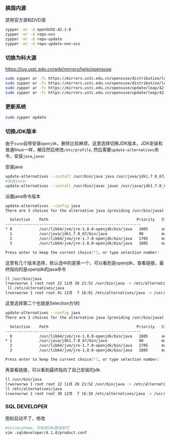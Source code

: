 ### 换国内源
禁用官方源和DVD源
```bash
zypper -mr -d openSUSE-42.1-0
zypper -mr -d repo-oss
zypper -mr -d repo-update
zypper -mr -d repo-update-non-oss
```
### 切换为科大源 
https://lug.ustc.edu.cn/wiki/mirrors/help/opensuse
```bash
sudo zypper ar -fc https://mirrors.ustc.edu.cn/opensuse/distribution/leap/42.1/repo/oss USTC:42.1:OSS
sudo zypper ar -fc https://mirrors.ustc.edu.cn/opensuse/distribution/leap/42.1/repo/non-oss USTC:42.1:NON-OSS
sudo zypper ar -fc https://mirrors.ustc.edu.cn/opensuse/update/leap/42.1/oss USTC:42.1:UPDATE-OSS
sudo zypper ar -fc https://mirrors.ustc.edu.cn/opensuse/update/leap/42.1/non-oss USTC:42.1:UPDATE-NON-OSS
```
### 更新系统
```bash
sudo zypper update
```

### 切换JDK版本
由于`suse`自带安装`openjdk`，删除比较麻烦，这里选择切换JDK版本，JDK安装和普通linux一样，解压然后修改`/etc/profile`,
然后需要`update-alternatives`命令，安装`java`,`javac`

安装java
```bash
update-alternatives --install /usr/bin/java java /usr/java/jdk1.7.0_67/bin/java 90
#安装javac
update-alternatives --install /usr/bin/javac javac /usr/java/jdk1.7.0_67/bin/javac 90
```
设置java命令版本
```bash
update-alternatives --config java
There are 3 choices for the alternative java (providing /usr/bin/java).

  Selection    Path                                       Priority   Status
------------------------------------------------------------
* 0            /usr/lib64/jvm/jre-1.8.0-openjdk/bin/java   1805      auto mode
  1            /usr/java/jdk1.7.0_67/bin/java              90        manual mode
  2            /usr/lib64/jvm/jre-1.7.0-openjdk/bin/java   1705      manual mode
  3            /usr/lib64/jvm/jre-1.8.0-openjdk/bin/java   1805      manual mode

Press enter to keep the current choice[*], or type selection number: 
```
这里有几个版本选择，默认选中的是第一个，可以看到是openjdk，查看链接，最终指向的是openjdk的java命令
```bash
ll /usr/bin/java
lrwxrwxrwx 1 root root 22 11月 28 21:52 /usr/bin/java -> /etc/alternatives/java
 ll /etc/alternatives/java
lrwxrwxrwx 1 root root 41 12月  7 16:01 /etc/alternatives/java -> /usr/lib64/jvm/jre-1.8.0-openjdk/bin/java
```
这里选择第二个也就是Selection为1的
```bash
update-alternatives --config java
There are 3 choices for the alternative java (providing /usr/bin/java).

  Selection    Path                                       Priority   Status
------------------------------------------------------------
  0            /usr/lib64/jvm/jre-1.8.0-openjdk/bin/java   1805      auto mode
* 1            /usr/java/jdk1.7.0_67/bin/java              90        manual mode
  2            /usr/lib64/jvm/jre-1.7.0-openjdk/bin/java   1705      manual mode
  3            /usr/lib64/jvm/jre-1.8.0-openjdk/bin/java   1805      manual mode

Press enter to keep the current choice[*], or type selection number: 
```
再查看链接，可以看到最终指向了自己安装的jdk
```bash
ll /usr/bin/java
lrwxrwxrwx 1 root root 22 11月 28 21:52 /usr/bin/java -> /etc/alternatives/java
ll /etc/alternatives/java
lrwxrwxrwx 1 root root 30 12月  7 16:10 /etc/alternatives/java -> /usr/java/jdk1.7.0_67/bin/java
```

### SQL DEVELOPER
图标启动不了，修改
```bash
#SetJavaHome，为有效JDK路径即可
vim .sqldeveloper/4.1.0/product.conf 
```